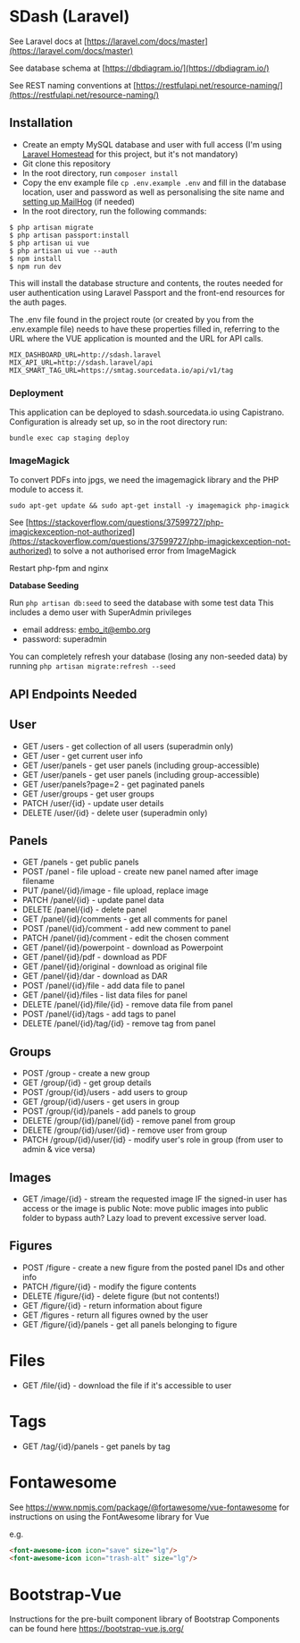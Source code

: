 # SDash (Laravel)

See Laravel docs at [https://laravel.com/docs/master](https://laravel.com/docs/master)

See database schema at [https://dbdiagram.io/](https://dbdiagram.io/)

See REST naming conventions at [https://restfulapi.net/resource-naming/](https://restfulapi.net/resource-naming/)

## Installation

* Create an empty MySQL database and user with full access (I'm using [Laravel Homestead](https://laravel.com/docs/6.x/homestead) for this project, but it's not mandatory)
* Git clone this repository
* In the root directory, run `composer install`
* Copy the env example file `cp .env.example .env` and fill in the database location, user and password as well as personalising the site name and [setting up MailHog](https://laravel.com/docs/6.x/homestead#configuring-mailhog) (if needed)
* In the root directory, run the following commands:
```
$ php artisan migrate
$ php artisan passport:install
$ php artisan ui vue
$ php artisan ui vue --auth
$ npm install
$ npm run dev
```
This will install the database structure and contents, the routes needed for user authentication using Laravel Passport and the front-end resources for the auth pages.

The .env file found in the project route (or created by you from the .env.example file) needs to have these properties filled in, referring to the URL where the VUE application is mounted and the URL for API calls.

```
MIX_DASHBOARD_URL=http://sdash.laravel
MIX_API_URL=http://sdash.laravel/api
MIX_SMART_TAG_URL=https://smtag.sourcedata.io/api/v1/tag

```

### Deployment

This application can be deployed to sdash.sourcedata.io using Capistrano. Configuration is already set up, so in the root directory run:

```
bundle exec cap staging deploy
```

### ImageMagick

To convert PDFs into jpgs, we need the imagemagick library and the PHP module to access it.

```
sudo apt-get update && sudo apt-get install -y imagemagick php-imagick
```

See [https://stackoverflow.com/questions/37599727/php-imagickexception-not-authorized](https://stackoverflow.com/questions/37599727/php-imagickexception-not-authorized) to solve a not authorised error from ImageMagick

Restart php-fpm and nginx



__Database Seeding__

Run `php artisan db:seed` to seed the database with some test data
This includes a demo user with SuperAdmin privileges
* email address: embo_it@embo.org
* password: superadmin

You can completely refresh your database (losing any non-seeded data) by running `php artisan migrate:refresh --seed`

## API Endpoints Needed

## User
* GET /users - get collection of all users (superadmin only)
* GET /user - get current user info
* GET /user/panels - get user panels (including group-accessible)
* GET /user/panels - get user panels (including group-accessible)
* GET /user/panels?page=2 - get paginated panels
* GET /user/groups - get user groups
* PATCH /user/{id} - update user details
* DELETE /user/{id} - delete user (superadmin only)

## Panels
* GET /panels - get public panels
* POST /panel - file upload - create new panel named after image filename
* PUT /panel/{id}/image - file upload, replace image
* PATCH /panel/{id} - update panel data
* DELETE /panel/{id} - delete panel
* GET /panel/{id}/comments - get all comments for panel
* POST /panel/{id}/comment - add new comment to panel
* PATCH /panel/{id}/comment - edit the chosen comment
* GET /panel/{id}/powerpoint - download as Powerpoint
* GET /panel/{id}/pdf - download as PDF
* GET /panel/{id}/original - download as original file
* GET /panel/{id}/dar - download as DAR
* POST /panel/{id}/file - add data file to panel
* GET /panel/{id}/files - list data files for panel
* DELETE /panel/{id}/file/{id} - remove data file from panel
* POST /panel/{id}/tags - add tags to panel
* DELETE /panel/{id}/tag/{id} - remove tag from panel

## Groups
* POST /group - create a new group
* GET /group/{id} - get group details
* POST /group/{id}/users - add users to group
* GET /group/{id}/users - get users in group
* POST /group/{id}/panels - add panels to group
* DELETE /group/{id}/panel/{id} - remove panel from group
* DELETE /group/{id}/user/{id} - remove user from group
* PATCH /group/{id}/user/{id} - modify user's role in group (from user to admin & vice versa)

## Images
* GET /image/{id} - stream the requested image IF the signed-in user has access or the image is public
    Note: move public images into public folder to bypass auth? Lazy load to prevent excessive server load.

## Figures
* POST /figure - create a new figure from the posted panel IDs and other info
* PATCH /figure/{id} - modify the figure contents
* DELETE /figure/{id} - delete figure (but not contents!)
* GET /figure/{id} - return information about figure
* GET /figures - return all figures owned by the user
* GET /figure/{id}/panels - get all panels belonging to figure

# Files
* GET /file/{id} - download the file if it's accessible to user

# Tags
* GET /tag/{id}/panels - get panels by tag

# Fontawesome
See https://www.npmjs.com/package/@fortawesome/vue-fontawesome for instructions on using the FontAwesome library for Vue

e.g.
```html
<font-awesome-icon icon="save" size="lg"/>
<font-awesome-icon icon="trash-alt" size="lg"/>
```

# Bootstrap-Vue
Instructions for the pre-built component library of Bootstrap Components can be found here https://bootstrap-vue.js.org/